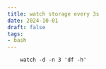 ```yaml
---
title: watch storage every 3s
date: 2024-10-01
draft: false
tags: 
- bash
---
```


```
    watch -d -n 3 'df -h'
```